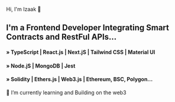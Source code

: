 Hi, I'm Izaak 👋

## I'm a Frontend Developer Integrating Smart Contracts and RestFul APIs...

#### » TypeScript | React.js | Next.jS | Tailwind CSS | Material UI

#### » Node.jS | MongoDB | Jest

#### » Solidity | Ethers.js | Web3.js | Ethereum, BSC, Polygon...

<p>🌱 I’m currently learning and Building on the web3 </p>

<!-- ![Profile views](https://gpvc.arturio.dev/izaakwalz) -->

